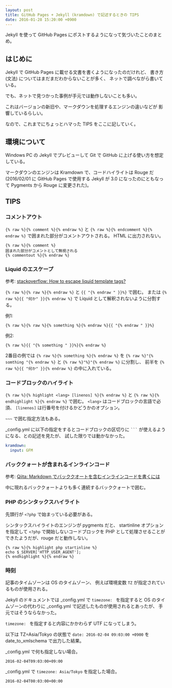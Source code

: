 ```yaml
---
layout: post
title: GitHub Pages + Jekyll (kramdown) で記述するときの TIPS
date: 2016-01-28 15:20:00 +0900
---
```

Jekyll を使って GitHub Pages にポストするようになって気づいたことのまとめ。

## はじめに

Jekyll で GitHub Pages に載せる文書を書くようになったのだけれど、
書き方 (文法) についてはまだまだわからないことが多く、
ネットで調べながら書いている。

でも、ネットで見つかった事例が手元では動作しないことも多い。

これはバージョンの新旧や、マークダウンを処理するエンジンの違いなどが
影響しているらしい。

なので、これまでにちょっとハマった TIPS をここに記していく。


## 環境について

Windows PC の Jekyll でプレビューして Git で GitHub に上げる使い方を想定している。

マークダウンのエンジンは Kramdown で、コードハイライトは Rouge だ
(2016/02/01 に GitHub Pages で使用する Jekyll が 3.0 になったのにともなって
Pygments から Rouge に変更された)。

## TIPS

### コメントアウト

`{% raw %}{% comment %}{% endraw %}` と `{% raw %}{% endcomment %}{% endraw %}`
で囲まれた部分がコメントアウトされる。
HTML に出力されない。

```text
{% raw %}{% comment %}
囲まれた部分がコメントとして無視される
{% commentout %}{% endraw %}
```

### Liquid のエスケープ

参考: [stackoverflow: How to escape liquid template tags?](http://stackoverflow.com/questions/3426182/how-to-escape-liquid-template-tags)

`{% raw %}{% raw %}{% endraw %}` と `{{ "{% endraw " }}%}` で囲む。
または `{% raw %}{{ "何か" }}{% endraw %}` で Liquid として解釈されないように分割する。

例1:
```
{% raw %}{% raw %}{% something %}{% endraw %}{{ "{% endraw " }}%}
```

例2:
```
{% raw %}{{ "{% something " }}%}{% endraw %}
```

2番目の例では `{% raw %}{% something %}{% endraw %}` を
`{% raw %}"{% somthing "{% endraw %}` と `{% raw %}"%}"{% endraw %}`
に分割し、
前半を `{% raw %}{{ "何か" }}{% endraw %}` の中に入れている。


### コードブロックのハイライト

`{% raw %}{% highlight <lang> [linenos] %}{% endraw %}` と
`{% raw %}{% endhighlight %}{% endraw %}`
で囲む。
`<lang>` はコードブロックの言語で必須、
`[linenos]` は行番号を付けるかどうかのオプション。

`~~~` で囲む指定方法もある。

_config.yml に以下の指定をするとコードブロックの区切りに
```` ``` ```` が使えるようになる、との記述を見たが、
試した限りでは動かなかった。

```yaml
kramdown:
  input: GFM
```


### バッククォートが含まれるインラインコード

参考: [Qiita: Markdown でバッククオートを含むインラインコードを書くには](http://qiita.com/uasi/items/251f4e66ceb95c043b3d)

中に現れるバッククォートよりも多く連続するバッククォートで囲む。


### PHP のシンタックスハイライト

先頭行が `<?php` で始まっている必要がある。

シンタックスハイライトのエンジンが pygments だと、
startinline オプションを指定して
`<?php` で開始しないコードブロックを PHP として処理させることが
できたようだが、rouge だと動作しない。

```liquid
{% raw %}{% highlight php startinline %}
echo $_SERVER['HTTP_USER_AGENT'];
{% endhighlight %}{% endraw %}
```


### 時刻

記事のタイムゾーンは OS のタイムゾーン、
例えば環境変数 `TZ` が指定されているものが使用される。

Jekyll のドキュメントでは
_config.yml で `timezone: ` を指定すると
OS のタイムゾーンの代わりに _config.yml で記述したものが使用されるとあったが、
手元ではそうならなかった。

`timezone: ` を指定すると内容にかかわらず UTF になってしまう。

以下は TZ=Asia/Tokyo の状態で
`date: 2016-02-04 09:03:00 +0900` を date_to_xmlschema で出力した結果。

_config.yml で何も指定しない場合。

```
2016-02-04T09:03:00+09:00
```

_config.yml で `timezone: Asia/Tokyo` を指定した場合。

```
2016-02-04T00:03:00+00:00
```


